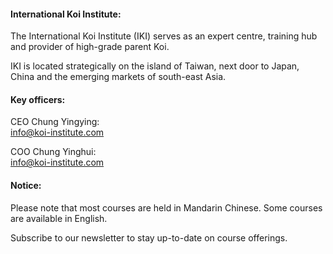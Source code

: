 
#### International Koi Institute:

The International Koi Institute (IKI) serves as an expert centre, training hub and provider of high-grade parent Koi.

IKI is located strategically on the island of Taiwan, next door to Japan, China and the emerging markets of south-east Asia.


#### Key officers:

CEO Chung Yingying:<br/>
[info@koi-institute.com](mailto:info@koi-institute.com)

COO Chung Yinghui:<br/>
[info@koi-institute.com](mailto:info@koi-institute.com)

#### Notice:

Please note that most courses are held in Mandarin Chinese. Some courses are available in English.

Subscribe to our newsletter to stay up-to-date on course offerings.
